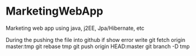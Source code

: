 # MarketingWebApp
Marketing web app using java, j2EE, Jpa/Hibernate, etc

During the pushing the file into github if show error
write 
git fetch origin master:tmp
git rebase tmp
git push origin HEAD:master
git branch -D tmp